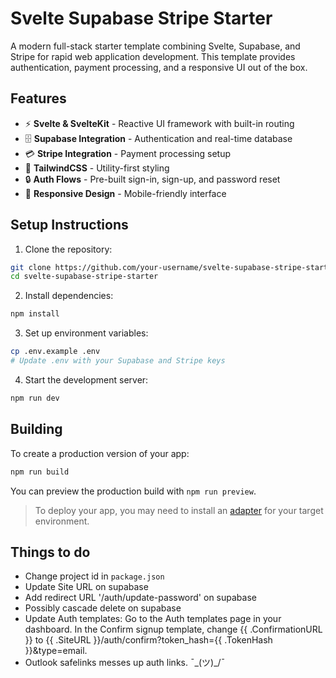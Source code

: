 # Svelte Supabase Stripe Starter

A modern full-stack starter template combining Svelte, Supabase, and Stripe for rapid web application development. This template provides authentication, payment processing, and a responsive UI out of the box.

## Features

- ⚡ **Svelte & SvelteKit** - Reactive UI framework with built-in routing
- 🗄️ **Supabase Integration** - Authentication and real-time database
- 💳 **Stripe Integration** - Payment processing setup
- 🎨 **TailwindCSS** - Utility-first styling
- 🔒 **Auth Flows** - Pre-built sign-in, sign-up, and password reset
- 📱 **Responsive Design** - Mobile-friendly interface

## Setup Instructions

1. Clone the repository:
```bash
git clone https://github.com/your-username/svelte-supabase-stripe-starter.git
cd svelte-supabase-stripe-starter
```

2. Install dependencies:
```bash
npm install
```

3. Set up environment variables:
```bash
cp .env.example .env
# Update .env with your Supabase and Stripe keys
```

4. Start the development server:
```bash
npm run dev
```

## Building

To create a production version of your app:

```bash
npm run build
```

You can preview the production build with `npm run preview`.

> To deploy your app, you may need to install an [adapter](https://svelte.dev/docs/kit/adapters) for your target environment.

## Things to do

- Change project id in `package.json`
- Update Site URL on supabase
- Add redirect URL '/auth/update-password' on supabase
- Possibly cascade delete on supabase
- Update Auth templates: Go to the Auth templates page in your dashboard. In the Confirm signup template, change {{ .ConfirmationURL }} to {{ .SiteURL }}/auth/confirm?token_hash={{ .TokenHash }}&type=email.
- Outlook safelinks messes up auth links. ¯\_(ツ)_/¯